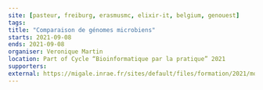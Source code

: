 ```yaml
---
site: [pasteur, freiburg, erasmusmc, elixir-it, belgium, genouest]
tags:
title: "Comparaison de génomes microbiens"
starts: 2021-09-08
ends: 2021-09-08
organiser: Veronique Martin
location: Part of Cycle “Bioinformatique par la pratique” 2021
supporters:
external: https://migale.inrae.fr/sites/default/files/formation/2021/module9bis-sept.pdf
---
```



